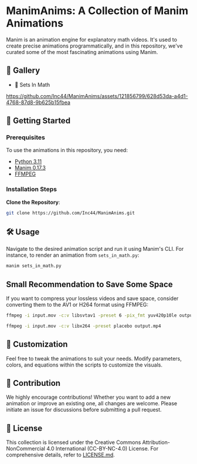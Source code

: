 # ManimAnims: A Collection of Manim Animations

Manim is an animation engine for explanatory math videos. It's used to create precise animations programmatically, and in this repository, we've curated some of the most fascinating animations using Manim.

## 🌌 Gallery

- 🔘 Sets In Math

https://github.com/Inc44/ManimAnims/assets/121856799/628d53da-a4d1-4768-87d8-9b625b15fbea

## 🚀 Getting Started

### Prerequisites

To use the animations in this repository, you need:
- [Python 3.11](https://www.python.org/downloads/)
- [Manim 0.17.3](https://docs.manim.community/en/stable/installation.html)
- [FFMPEG](https://ffmpeg.org/download.html)

### Installation Steps

**Clone the Repository**:
```bash
git clone https://github.com/Inc44/ManimAnims.git
```

## 🛠️ Usage

Navigate to the desired animation script and run it using Manim's CLI. For instance, to render an animation from `sets_in_math.py`:

```bash
manim sets_in_math.py
```

## Small Recommendation to Save Some Space

If you want to compress your lossless videos and save space, consider converting them to the AV1 or H264 format using FFMPEG:

```bash
ffmpeg -i input.mov -c:v libsvtav1 -preset 6 -pix_fmt yuv420p10le output.mp4
```

```bash
ffmpeg -i input.mov -c:v libx264 -preset placebo output.mp4
```

## 🎨 Customization

Feel free to tweak the animations to suit your needs. Modify parameters, colors, and equations within the scripts to customize the visuals.

## 🤝 Contribution

We highly encourage contributions! Whether you want to add a new animation or improve an existing one, all changes are welcome. Please initiate an issue for discussions before submitting a pull request.

## 📜 License

This collection is licensed under the Creative Commons Attribution-NonCommercial 4.0 International (CC-BY-NC-4.0) License. For comprehensive details, refer to [LICENSE.md](LICENSE.md).
